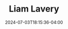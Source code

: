 ---
title: Liam Lavery
date: 2024-07-03T18:15:36-04:00
featured_image: Liam-Lavery.webp
featured_image_attr: Joseph Anzalone
featured_image_attr_link: https://www.instagram.com/josephanzalonephotography/
featured_image_alt: Headshot of Liam Lavery
featured_image_caption: Headshot of Liam Lavery
Socials:
  Facebook: 
  Twitter: 
  Instagram: _liam_lavery
  LinkedIn: 
  IBDB: 
  IMDb:
  Website: 
---